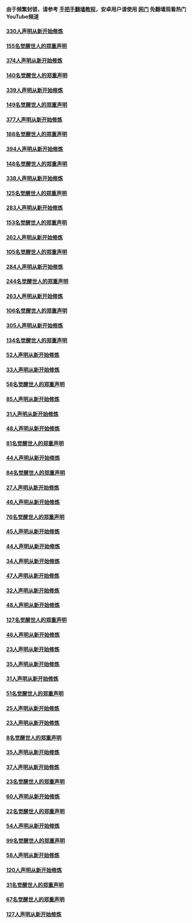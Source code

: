 #### 由于频繁封锁，请参考 [手把手翻墙教程](https://github.com/gfw-breaker/guides/wiki/)，安卓用户请使用 [网门](https://github.com/gfw-breaker/nogfw/blob/master/dl.md?t=05290501) 免翻墙观看热门YouTube频道 

#### [330人声明从新开始修炼](../pages/91/426139.md?t=05290501) 

#### [155名觉醒世人的郑重声明](../pages/91/426138.md?t=05290501) 

#### [374人声明从新开始修炼](../pages/91/425811.md?t=05290501) 

#### [140名觉醒世人的郑重声明](../pages/91/425810.md?t=05290501) 

#### [339人声明从新开始修炼](../pages/91/425690.md?t=05290501) 

#### [149名觉醒世人的郑重声明](../pages/91/425689.md?t=05290501) 

#### [377人声明从新开始修炼](../pages/91/424867.md?t=05290501) 

#### [188名觉醒世人的郑重声明](../pages/91/424866.md?t=05290501) 

#### [394人声明从新开始修炼](../pages/91/423914.md?t=05290501) 

#### [148名觉醒世人的郑重声明](../pages/91/423913.md?t=05290501) 

#### [338人声明从新开始修炼](../pages/91/423540.md?t=05290501) 

#### [125名觉醒世人的郑重声明](../pages/91/423539.md?t=05290501) 

#### [283人声明从新开始修炼](../pages/91/423296.md?t=05290501) 

#### [153名觉醒世人的郑重声明](../pages/91/423295.md?t=05290501) 

#### [262人声明从新开始修炼](../pages/91/423004.md?t=05290501) 

#### [105名觉醒世人的郑重声明](../pages/91/423003.md?t=05290501) 

#### [284人声明从新开始修炼](../pages/91/422707.md?t=05290501) 

#### [244名觉醒世人的郑重声明](../pages/91/422706.md?t=05290501) 

#### [263人声明从新开始修炼](../pages/91/422553.md?t=05290501) 

#### [106名觉醒世人的郑重声明](../pages/91/422552.md?t=05290501) 

#### [305人声明从新开始修炼](../pages/91/422153.md?t=05290501) 

#### [134名觉醒世人的郑重声明](../pages/91/422152.md?t=05290501) 

#### [52人声明从新开始修炼](../pages/91/421846.md?t=05290501) 

#### [33人声明从新开始修炼](../pages/91/421804.md?t=05290501) 

#### [58名觉醒世人的郑重声明](../pages/91/421845.md?t=05290501) 

#### [85人声明从新开始修炼](../pages/91/421769.md?t=05290501) 

#### [31人声明从新开始修炼](../pages/91/421763.md?t=05290501) 

#### [48人声明从新开始修炼](../pages/91/421605.md?t=05290501) 

#### [81名觉醒世人的郑重声明](../pages/91/421656.md?t=05290501) 

#### [44人声明从新开始修炼](../pages/91/421544.md?t=05290501) 

#### [84名觉醒世人的郑重声明](../pages/91/421543.md?t=05290501) 

#### [27人声明从新开始修炼](../pages/91/421465.md?t=05290501) 

#### [46人声明从新开始修炼](../pages/91/421454.md?t=05290501) 

#### [76名觉醒世人的郑重声明](../pages/91/421453.md?t=05290501) 

#### [45人声明从新开始修炼](../pages/91/421452.md?t=05290501) 

#### [44人声明从新开始修炼](../pages/91/421422.md?t=05290501) 

#### [34人声明从新开始修炼](../pages/91/421322.md?t=05290501) 

#### [47人声明从新开始修炼](../pages/91/421264.md?t=05290501) 

#### [32人声明从新开始修炼](../pages/91/421225.md?t=05290501) 

#### [48人声明从新开始修炼](../pages/91/421202.md?t=05290501) 

#### [127名觉醒世人的郑重声明](../pages/91/421224.md?t=05290501) 

#### [46人声明从新开始修炼](../pages/91/421203.md?t=05290501) 

#### [23人声明从新开始修炼](../pages/91/421138.md?t=05290501) 

#### [35人声明从新开始修炼](../pages/91/421122.md?t=05290501) 

#### [31人声明从新开始修炼](../pages/91/421081.md?t=05290501) 

#### [51名觉醒世人的郑重声明](../pages/91/421080.md?t=05290501) 

#### [25人声明从新开始修炼](../pages/91/421020.md?t=05290501) 

#### [23人声明从新开始修炼](../pages/91/420884.md?t=05290501) 

#### [8名觉醒世人的郑重声明](../pages/91/420883.md?t=05290501) 

#### [35人声明从新开始修炼](../pages/91/420809.md?t=05290501) 

#### [37人声明从新开始修炼](../pages/91/420766.md?t=05290501) 

#### [23名觉醒世人的郑重声明](../pages/91/420765.md?t=05290501) 

#### [60人声明从新开始修炼](../pages/91/420727.md?t=05290501) 

#### [22名觉醒世人的郑重声明](../pages/91/420726.md?t=05290501) 

#### [54人声明从新开始修炼](../pages/91/420529.md?t=05290501) 

#### [99名觉醒世人的郑重声明](../pages/91/420528.md?t=05290501) 

#### [58人声明从新开始修炼](../pages/91/420198.md?t=05290501) 

#### [120人声明从新开始修炼](../pages/91/420141.md?t=05290501) 

#### [31名觉醒世人的郑重声明](../pages/91/420197.md?t=05290501) 

#### [67名觉醒世人的郑重声明](../pages/91/420140.md?t=05290501) 

#### [127人声明从新开始修炼](../pages/91/420082.md?t=05290501) 

